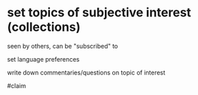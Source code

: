 # set topics of subjective interest (collections)

seen by others, can be "subscribed" to

set language preferences

write down commentaries/questions on topic of interest

#claim 